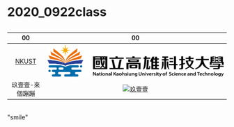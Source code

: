 # 2020_0922class
##
|00|00|
|:---------:|:---------:|
|[NKUST](https://www.nkust.edu.tw/)|![NKUST](Nkust.png "第一校區")|
|玖壹壹-來個蹦蹦|[![玖壹壹](https://img.youtube.com/vi/R2V9sHAlLuQ/0.jpg)](https://www.youtube.com/watch?v=R2V9sHAlLuQ)|
#### 
#####
###### 
"smile"
